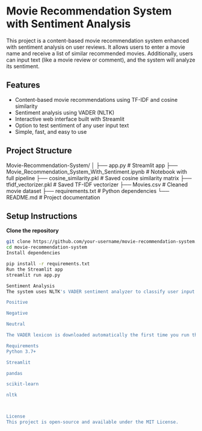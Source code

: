 # Movie Recommendation System with Sentiment Analysis

This project is a content-based movie recommendation system enhanced with sentiment analysis on user reviews. It allows users to enter a movie name and receive a list of similar recommended movies. Additionally, users can input text (like a movie review or comment), and the system will analyze its sentiment.

## Features

- Content-based movie recommendations using TF-IDF and cosine similarity
- Sentiment analysis using VADER (NLTK)
- Interactive web interface built with Streamlit
- Option to test sentiment of any user input text
- Simple, fast, and easy to use

## Project Structure

Movie-Recommendation-System/
│
├── app.py # Streamlit app
├── Movie_Recommendation_System_With_Sentiment.ipynb # Notebook with full pipeline
├── cosine_similarity.pkl # Saved cosine similarity matrix
├── tfidf_vectorizer.pkl # Saved TF-IDF vectorizer
├── Movies.csv # Cleaned movie dataset
├── requirements.txt # Python dependencies
└── README.md # Project documentation

## Setup Instructions
**Clone the repository**
```bash
git clone https://github.com/your-username/movie-recommendation-system.git
cd movie-recommendation-system
Install dependencies

pip install -r requirements.txt
Run the Streamlit app
streamlit run app.py

Sentiment Analysis
The system uses NLTK's VADER sentiment analyzer to classify user input text into one of the following:

Positive

Negative

Neutral

The VADER lexicon is downloaded automatically the first time you run the app.

Requirements
Python 3.7+

Streamlit

pandas

scikit-learn

nltk



License
This project is open-source and available under the MIT License.

